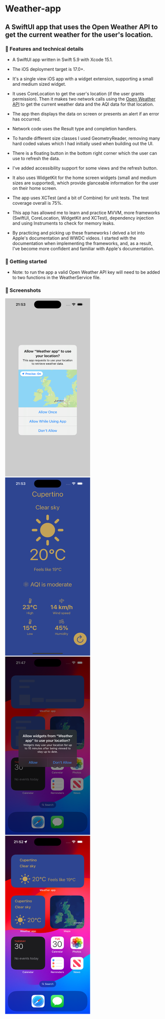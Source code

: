 # Weather-app

## A SwiftUI app that uses the Open Weather API to get the current weather for the user's location.

### 📌 Features and technical details
  - A SwiftUI app written in Swift 5.9 with Xcode 15.1.
  - The iOS deployment target is 17.0+.
  - It's a single view iOS app with a widget extension, supporting a small and medium sized widget.
  - It uses CoreLocation to get the user's location (if the user grants permission). Then it makes two network calls using the [Open Weather API](https://openweathermap.org/api) to get the current weather data and the AQI data for that location.
  - The app then displays the data on screen or presents an alert if an error has occurred.
    
  - Network code uses the Result type and completion handlers.
  - To handle different size classes I used GeometryReader, removing many hard coded values which I had initially used when building out the UI.
  - There is a floating button in the bottom right corner which the user can use to refresh the data.
  - I've added accessibility support for some views and the refresh button.
  - It also uses WidgetKit for the home screen widgets (small and medium sizes are supported), which provide glanceable information for the user on their home screen.
  - The app uses XCTest (and a bit of Combine) for unit tests. The test coverage overall is 75%.
    
  - This app has allowed me to learn and practice MVVM, more frameworks (SwiftUI, CoreLocation, WidgetKit and XCTest), dependency injection and using Instruments to check for memory leaks.
  - By practicing and picking up these frameworks I delved a lot into Apple's documentation and WWDC videos. I started with the documentation when implementing the frameworks, and, as a result, I've become more confident and familiar with Apple's documentation.

### 📲 Getting started
  - Note: to run the app a valid Open Weather API key will need to be added to two functions in the WeatherService file.


### 📱 Screenshots

<img src="https://github.com/steven-hill/Weather-app/blob/main/App%201.png?raw=true" width="275" height="575">
<img src="https://github.com/steven-hill/Weather-app/blob/main/App%202.png?raw=true" width="275" height="575">
<img src="https://github.com/steven-hill/Weather-app/blob/main/Widget%201.png?raw=true" width="275" height="575">
<img src="https://github.com/steven-hill/Weather-app/blob/main/Widget%202.png?raw=true" width="275" height="575">
